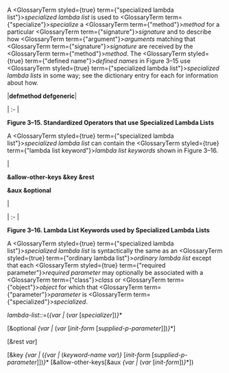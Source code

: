  



A <GlossaryTerm styled={true} term={"specialized lambda list"}><i>specialized lambda list</i></GlossaryTerm> is used to <GlossaryTerm  term={"specialize"}><i>specialize</i></GlossaryTerm> a <GlossaryTerm  term={"method"}><i>method</i></GlossaryTerm> for a particular <GlossaryTerm  term={"signature"}><i>signature</i></GlossaryTerm> and to describe how <GlossaryTerm  term={"argument"}><i>arguments</i></GlossaryTerm> matching that <GlossaryTerm  term={"signature"}><i>signature</i></GlossaryTerm> are received by the <GlossaryTerm  term={"method"}><i>method</i></GlossaryTerm>. The <GlossaryTerm styled={true} term={"defined name"}><i>defined names</i></GlossaryTerm> in Figure 3–15 use <GlossaryTerm styled={true} term={"specialized lambda list"}><i>specialized lambda lists</i></GlossaryTerm> in some way; see the dictionary entry for each for information about how. 



|**defmethod defgeneric**|

| :- |





**Figure 3–15. Standardized Operators that use Specialized Lambda Lists** 



A <GlossaryTerm styled={true} term={"specialized lambda list"}><i>specialized lambda list</i></GlossaryTerm> can contain the <GlossaryTerm styled={true} term={"lambda list keyword"}><i>lambda list keywords</i></GlossaryTerm> shown in Figure 3–16. 



|<p>**&amp;allow-other-keys &amp;key &amp;rest** </p><p>**&amp;aux &amp;optional**</p>|

| :- |





**Figure 3–16. Lambda List Keywords used by Specialized Lambda Lists** 



A <GlossaryTerm styled={true} term={"specialized lambda list"}><i>specialized lambda list</i></GlossaryTerm> is syntactically the same as an <GlossaryTerm styled={true} term={"ordinary lambda list"}><i>ordinary lambda list</i></GlossaryTerm> except that each <GlossaryTerm styled={true} term={"required parameter"}><i>required parameter</i></GlossaryTerm> may optionally be associated with a <GlossaryTerm  term={"class"}><i>class</i></GlossaryTerm> or <GlossaryTerm  term={"object"}><i>object</i></GlossaryTerm> for which that <GlossaryTerm  term={"parameter"}><i>parameter</i></GlossaryTerm> is <GlossaryTerm  term={"specialized"}><i>specialized</i></GlossaryTerm>. 



*lambda-list::*=(*\{var |* (*var* [*specializer*])*\}*\* 



[&amp;optional *\{var |* (*var* [*init-form* [*supplied-p-parameter*]])*\}*\*] 



[&amp;rest *var*] 



[&amp;key *\{var |* (*\{var |* (*keyword-name var*)*\}* [*init-form* [*supplied-p-parameter*]])*\}*\* [&amp;allow-other-keys[&amp;aux *\{var |* (*var* [*init-form*])*\}*\*])  







